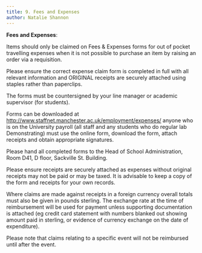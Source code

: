 ```yaml
---
title: 9. Fees and Expenses
author: Natalie Shannon
---
```

**Fees and Expenses**:
  
Items should only be claimed on Fees & Expenses forms for out of pocket travelling expenses when it is not possible to purchase an item by raising an order via a requisition. 

Please ensure the correct expense claim form is completed in full with all relevant information and ORIGINAL receipts are securely attached using staples rather than paperclips. 

The forms must be countersigned by your line manager or academic supervisor (for students). 

Forms can be downloaded at http://www.staffnet.manchester.ac.uk/employment/expenses/  anyone who is on the University payroll (all staff and any students who do regular lab Demonstrating) must use the online form, download the form, attach receipts and obtain appropriate signatures. 

Please hand all completed forms to the Head of School Administration, Room D41, D floor, Sackville St. Building. 

Please ensure receipts are securely attached as expenses without original receipts may not be paid or may be taxed. It is advisable to keep a copy of the form and receipts for your own records. 

Where claims are made against receipts in a foreign currency overall totals must also be given in pounds sterling. The exchange rate at the time of reimbursement will be used for payment unless supporting documentation is attached (eg credit card statement with numbers blanked out showing amount paid in sterling, or evidence of currency exchange on the date of expenditure). 

Please note that claims relating to a specific event will not be reimbursed until after the event. 
